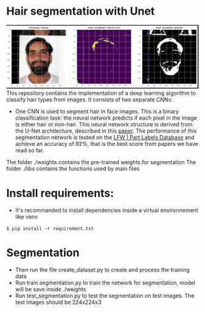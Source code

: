 # Hair segmentation with Unet

![Example](libs/hair_segment_sample.png "Title")
This repository contains the implementation of a deep learning algorithm to classify hair types from images. It consists of two separate CNNs:
- One CNN is used to segment hair in face images. This is a binary classification task: the neural network predicts if each pixel in the image is either hair or non-hair. This neural network structure is derived from the U-Net architecture, described in this [paper](https://arxiv.org/abs/1505.04597). The performance of this segmentation network is tested on the [LFW | Part Labels Database](http://vis-www.cs.umass.edu/lfw/part_labels/) and achieve an accuracy of 92%, that is the best score from papers we have read so far.

The folder ./weights contains the pre-trained weights for segmentation
The folder ./libs contains the functions used by main files

# Install requirements:
- It's recommanded to install dependencies inside a virtual environnement like venv
```
$ pip install -r requirement.txt
```

# Segmentation

- Then run the file create_dataset.py to create and process the training data
- Run train.segmentation.py to train the network for segmentation, model will be save inside ./weights
- Run test_segmentation.py to test the segmentation on test images. The test images should be 224x224x3

